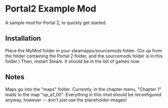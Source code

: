 # Portal2 Example Mod
 A sample mod for Portal 2, to quickly get started.

## Installation
Place the MyMod folder in your steamapps/sourcemods folder. (Go up from the folder containing the Portal 2 folder, and the sourcemods folder is in this folder.) Then, restart Steam. It should be in the list of games now.

## Notes
Maps go into the "maps" folder. Currently, in the chapter menu, "Chapter 1" leads to the map "sp_a1_00". Everything in this mod should be reconfigured anyway, however -- don't just use the placeholder images!